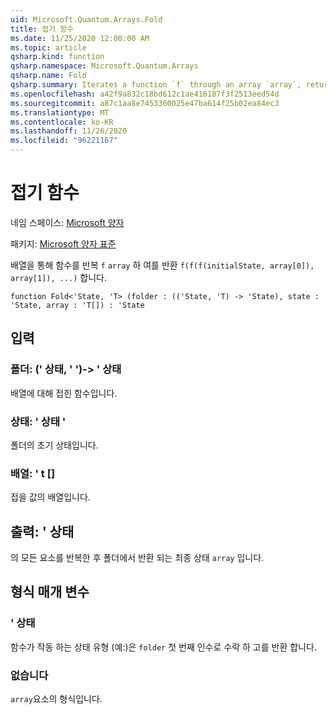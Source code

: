 ```yaml
---
uid: Microsoft.Quantum.Arrays.Fold
title: 접기 함수
ms.date: 11/25/2020 12:00:00 AM
ms.topic: article
qsharp.kind: function
qsharp.namespace: Microsoft.Quantum.Arrays
qsharp.name: Fold
qsharp.summary: Iterates a function `f` through an array `array`, returning `f(f(f(initialState, array[0]), array[1]), ...)`.
ms.openlocfilehash: a42f9a832c18bd612c1ae416187f3f2513eed54d
ms.sourcegitcommit: a87c1aa8e7453360025e47ba614f25b02ea84ec3
ms.translationtype: MT
ms.contentlocale: ko-KR
ms.lasthandoff: 11/26/2020
ms.locfileid: "96221167"
---
```

# <a name="fold-function"></a>접기 함수

네임 스페이스: [Microsoft 양자](xref:Microsoft.Quantum.Arrays)

패키지: [Microsoft 양자 표준](https://nuget.org/packages/Microsoft.Quantum.Standard)


배열을 통해 함수를 반복 `f` `array` 하 여를 반환 `f(f(f(initialState, array[0]), array[1]), ...)` 합니다.

```qsharp
function Fold<'State, 'T> (folder : (('State, 'T) -> 'State), state : 'State, array : 'T[]) : 'State
```


## <a name="input"></a>입력

### <a name="folder--statet---state"></a>폴더: (' 상태, ' ')-> ' 상태

배열에 대해 접힌 함수입니다.


### <a name="state--state"></a>상태: ' 상태 '

폴더의 초기 상태입니다.


### <a name="array--t"></a>배열: ' t []

접을 값의 배열입니다.



## <a name="output--state"></a>출력: ' 상태

의 모든 요소를 반복한 후 폴더에서 반환 되는 최종 상태 `array` 입니다.

## <a name="type-parameters"></a>형식 매개 변수

### <a name="state"></a>' 상태

함수가 작동 하는 상태 유형 (예:)은 `folder` 첫 번째 인수로 수락 하 고를 반환 합니다.
### <a name="t"></a>없습니다

`array`요소의 형식입니다.